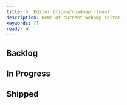 ```yaml
---
title: 5. Editor (figma/roadmap clone)
description: Demo of current webpmp editor
keywords: []
ready: ❌
---
```


## Backlog

## In Progress

## Shipped
